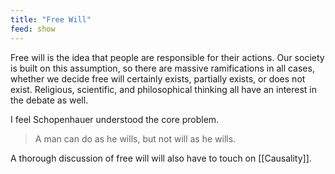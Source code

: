 ```yaml
---
title: "Free Will"
feed: show
---
```


Free will is the idea that people are responsible for their actions. Our society is built on this assumption, so there are massive ramifications in all cases, whether we decide free will certainly exists, partially exists, or does not exist. Religious, scientific, and philosophical thinking all have an interest in the debate as well. 

I feel Schopenhauer understood the core problem.

> A man can do as he wills, but not will as he wills. 

A thorough discussion of free will will also have to touch on [[Causality]].